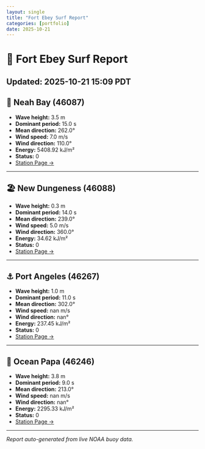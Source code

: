 ```yaml
---
layout: single
title: "Fort Ebey Surf Report"
categories: [portfolio]
date: 2025-10-21
---
```

# 🌊 Fort Ebey Surf Report
**Updated:** 2025-10-21 15:09 PDT
---
## 🌅 Neah Bay (46087)
- **Wave height:** 3.5 m  
- **Dominant period:** 15.0 s  
- **Mean direction:** 262.0°  
- **Wind speed:** 7.0 m/s  
- **Wind direction:** 110.0°  
- **Energy:** 5408.92 kJ/m²  
- **Status:** 0  
- [Station Page →](https://www.ndbc.noaa.gov/station_page.php?station=46087)
---
## 🏖️ New Dungeness (46088)
- **Wave height:** 0.3 m  
- **Dominant period:** 14.0 s  
- **Mean direction:** 239.0°  
- **Wind speed:** 5.0 m/s  
- **Wind direction:** 360.0°  
- **Energy:** 34.62 kJ/m²  
- **Status:** 0  
- [Station Page →](https://www.ndbc.noaa.gov/station_page.php?station=46088)
---
## ⚓ Port Angeles (46267)
- **Wave height:** 1.0 m  
- **Dominant period:** 11.0 s  
- **Mean direction:** 302.0°  
- **Wind speed:** nan m/s  
- **Wind direction:** nan°  
- **Energy:** 237.45 kJ/m²  
- **Status:** 0  
- [Station Page →](https://www.ndbc.noaa.gov/station_page.php?station=46267)
---
## 🌊 Ocean Papa (46246)
- **Wave height:** 3.8 m  
- **Dominant period:** 9.0 s  
- **Mean direction:** 213.0°  
- **Wind speed:** nan m/s  
- **Wind direction:** nan°  
- **Energy:** 2295.33 kJ/m²  
- **Status:** 0  
- [Station Page →](https://www.ndbc.noaa.gov/station_page.php?station=46246)
---
*Report auto-generated from live NOAA buoy data.*
